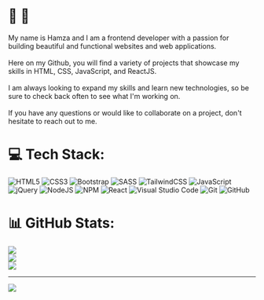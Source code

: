 # 💫 👋
My name is Hamza and I am a frontend developer with a passion for building beautiful and functional websites and web applications.<br><br>Here on my Github, you will find a variety of projects that showcase my skills in HTML, CSS, JavaScript, and ReactJS. <br><br>I am always looking to expand my skills and learn new technologies, so be sure to check back often to see what I'm working on.<br><br>If you have any questions or would like to collaborate on a project, don't hesitate to reach out to me.


# 💻 Tech Stack:
![HTML5](https://img.shields.io/badge/html5-%23E34F26.svg?style=for-the-badge&logo=html5&logoColor=white) ![CSS3](https://img.shields.io/badge/css3-%231572B6.svg?style=for-the-badge&logo=css3&logoColor=white) ![Bootstrap](https://img.shields.io/badge/bootstrap-%23563D7C.svg?style=for-the-badge&logo=bootstrap&logoColor=white) ![SASS](https://img.shields.io/badge/SASS-hotpink.svg?style=for-the-badge&logo=SASS&logoColor=white) ![TailwindCSS](https://img.shields.io/badge/tailwindcss-%2338B2AC.svg?style=for-the-badge&logo=tailwind-css&logoColor=white)  ![JavaScript](https://img.shields.io/badge/javascript-%23323330.svg?style=for-the-badge&logo=javascript&logoColor=%23F7DF1E) ![jQuery](https://img.shields.io/badge/jquery-%230769AD.svg?style=for-the-badge&logo=jquery&logoColor=white)  ![NodeJS](https://img.shields.io/badge/node.js-6DA55F?style=for-the-badge&logo=node.js&logoColor=white) ![NPM](https://img.shields.io/badge/NPM-%23000000.svg?style=for-the-badge&logo=npm&logoColor=white) ![React](https://img.shields.io/badge/react-%2320232a.svg?style=for-the-badge&logo=react&logoColor=%2361DAFB)  ![Visual Studio Code](https://img.shields.io/badge/Visual%20Studio%20Code-0078d7.svg?style=for-the-badge&logo=visual-studio-code&logoColor=white) ![Git](https://img.shields.io/badge/git-%23F05033.svg?style=for-the-badge&logo=git&logoColor=white)  ![GitHub](https://img.shields.io/badge/github-%23121011.svg?style=for-the-badge&logo=github&logoColor=white)
# 📊 GitHub Stats:
![](https://github-readme-stats.vercel.app/api?username=ahmedhamza47&theme=dark&hide_border=true&include_all_commits=true&count_private=true)<br/>
![](https://github-readme-streak-stats.herokuapp.com/?user=ahmedhamza47&theme=dark&hide_border=true)<br/>
![](https://github-readme-stats.vercel.app/api/top-langs/?username=ahmedhamza47&theme=dark&hide_border=true&include_all_commits=true&count_private=true&layout=compact)


---
[![](https://visitcount.itsvg.in/api?id=ahmedhamza47&icon=8&color=0)](https://visitcount.itsvg.in)
